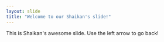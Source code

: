 ```yaml
---
layout: slide
title: "Welcome to our Shaikan's slide!"
---
```

This is Shaikan's awesome slide.
Use the left arrow to go back!
